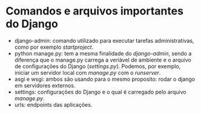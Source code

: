 # Comandos e arquivos importantes do Django

- django-admin: comando utilizado para executar tarefas administrativas, como por exemplo _startproject_.
- python manage.py: tem a mesma finalidade do _django-admin_, sendo a diferença que o manage.py carrega a veriável de ambiente e o arquivo de configurações do Django (_settings.py_). Podemos, por exemplo, iniciar um servidor local com _manage.py_ com o _runserver_.
- asgi e wsgi: ambos são usando para o mesmo proposito: rodar o django em servidores externos.
- settings: configurações do Django e o qual é carregado pelo arquivo _manage.py_.
- urls: endpoints das aplicações.